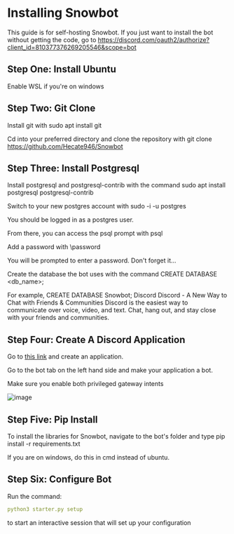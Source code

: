 # Installing Snowbot
This guide is for self-hosting Snowbot. If you just want to install the bot without getting the code, go to https://discord.com/oauth2/authorize?client_id=810377376269205546&scope=bot

## Step One: Install Ubuntu

Enable WSL if you're on windows

## Step Two: Git Clone

Install git with 
sudo apt install git


Cd into your preferred directory and clone the repository with 
git clone https://github.com/Hecate946/Snowbot


## Step Three: Install Postgresql

Install postgresql and postgresql-contrib with the command 
sudo apt install postgresql postgresql-contrib


Switch to your new postgres account with 
sudo -i -u postgres


You should be logged in as a postgres user.

From there, you can access the psql prompt with 
psql


Add a password with 
\password


You will be prompted to enter a password. Don't forget it...

Create the database the bot uses with the command 
CREATE DATABASE <db_name>;


For example, 
CREATE DATABASE Snowbot;
Discord
Discord - A New Way to Chat with Friends & Communities
Discord is the easiest way to communicate over voice, video, and text. Chat, hang out, and stay close with your friends and communities.

## Step Four: Create A Discord Application

Go to [this link](https://discord.com/developers/applications) and create an application.

Go to the bot tab on the left hand side and make your application a bot.

Make sure you enable both privileged gateway intents

![image](https://user-images.githubusercontent.com/83441732/116746625-c5166800-a9ca-11eb-9a4d-64468fb3179c.png)

## Step Five: Pip Install

To install the libraries for Snowbot, navigate to the bot's folder and type 
pip install -r requirements.txt

If you are on windows, do this in cmd instead of ubuntu.

## Step Six: Configure Bot
Run the command:
```yaml
python3 starter.py setup
```
to start an interactive session that will set up your configuration
